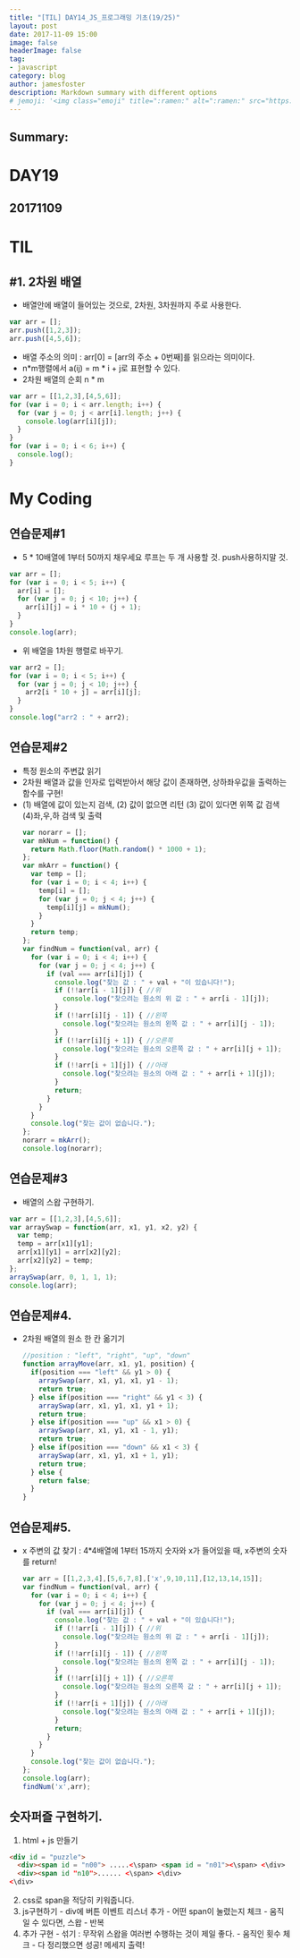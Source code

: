 ```yaml
---
title: "[TIL] DAY14_JS_프로그래밍 기초(19/25)"
layout: post
date: 2017-11-09 15:00
image: false
headerImage: false
tag:
- javascript
category: blog
author: jamesfoster
description: Markdown summary with different options
# jemoji: '<img class="emoji" title=":ramen:" alt=":ramen:" src="https://assets.github.com/images/icons/emoji/unicode/1f35c.png" height="20" width="20" align="absmiddle">'
---
```


## Summary:


# DAY19
## 20171109
# TIL

## #1. 2차원 배열
  - 배열안에 배열이 들어있는 것으로, 2차원, 3차원까지 주로 사용한다.
  ```javascript
  var arr = [];
  arr.push([1,2,3]);
  arr.push([4,5,6]);
  ```
  - 배열 주소의 의미 : arr[0] = [arr의 주소 + 0번째]를 읽으라는 의미이다.
  - n*m행렬에서 a(ij) = m * i + j로 표현할 수 있다.
  - 2차원 배열의 순회 n * m
  ```javascript
  var arr = [[1,2,3],[4,5,6]];
  for (var i = 0; i < arr.length; i++) {
    for (var j = 0; j < arr[i].length; j++) {
      console.log(arr[i][j]);
    }
  }
  for (var i = 0; i < 6; i++) {
    console.log();
  }
  ```
# My Coding
## 연습문제#1
  - 5 * 10배열에 1부터 50까지 채우세요 루프는 두 개 사용할 것. push사용하지말 것.
  ```javascript
  var arr = [];
  for (var i = 0; i < 5; i++) {
    arr[i] = [];
    for (var j = 0; j < 10; j++) {
      arr[i][j] = i * 10 + (j + 1);
    }
  }
  console.log(arr);
  ```
  - 위 배열을 1차원 행렬로 바꾸기.
  ```javascript
  var arr2 = [];
  for (var i = 0; i < 5; i++) {
    for (var j = 0; j < 10; j++) {
      arr2[i * 10 + j] = arr[i][j];
    }
  }
  console.log("arr2 : " + arr2);
  ```
## 연습문제#2
  - 특정 원소의 주변값 읽기
  - 2차원 배열과 값을 인자로 입력받아서 해당 값이 존재하면, 상하좌우값을 출력하는 함수를 구현!
  - (1) 배열에 값이 있는지 검색, (2) 값이 없으면 리턴 (3) 값이 있다면 위쪽 값 검색 (4)좌,우,하 검색 및 출력
    ```javascript
    var norarr = [];
    var mkNum = function() {
      return Math.floor(Math.random() * 1000 + 1);
    };
    var mkArr = function() {
      var temp = [];
      for (var i = 0; i < 4; i++) {
        temp[i] = [];
        for (var j = 0; j < 4; j++) {
          temp[i][j] = mkNum();
        }
      }
      return temp;
    };
    var findNum = function(val, arr) {
      for (var i = 0; i < 4; i++) {
        for (var j = 0; j < 4; j++) {
          if (val === arr[i][j]) {
            console.log("찾는 값 : " + val + "이 있습니다!");
            if (!!arr[i - 1][j]) { //위
              console.log("찾으려는 원소의 위 값 : " + arr[i - 1][j]);
            }
            if (!!arr[i][j - 1]) { //왼쪽
              console.log("찾으려는 원소의 왼쪽 값 : " + arr[i][j - 1]);
            }
            if (!!arr[i][j + 1]) { //오른쪽
              console.log("찾으려는 원소의 오른쪽 값 : " + arr[i][j + 1]);
            }
            if (!!arr[i + 1][j]) { //아래
              console.log("찾으려는 원소의 아래 값 : " + arr[i + 1][j]);
            }
            return;
          }
        }
      }
      console.log("찾는 값이 없습니다.");
    };
    norarr = mkArr();
    console.log(norarr);
    ```
## 연습문제#3
  - 배열의 스왑 구현하기.
  ```javascript
  var arr = [[1,2,3],[4,5,6]];
  var arraySwap = function(arr, x1, y1, x2, y2) {
    var temp;
    temp = arr[x1][y1];
    arr[x1][y1] = arr[x2][y2];
    arr[x2][y2] = temp;
  };
  arraySwap(arr, 0, 1, 1, 1);
  console.log(arr);
  ```
## 연습문제#4.
  - 2차원 배열의 원소 한 칸 옮기기
    ```javascript
    //position : "left", "right", "up", "down"
    function arrayMove(arr, x1, y1, position) {
      if(position === "left" && y1 > 0) {
        arraySwap(arr, x1, y1, x1, y1 - 1);
        return true;
      } else if(position === "right" && y1 < 3) {
        arraySwap(arr, x1, y1, x1, y1 + 1);
        return true;
      } else if(position === "up" && x1 > 0) {
        arraySwap(arr, x1, y1, x1 - 1, y1);
        return true;
      } else if(position === "down" && x1 < 3) {
        arraySwap(arr, x1, y1, x1 + 1, y1);
        return true;
      } else {
        return false;
      }
    }
    ```
## 연습문제#5.
  - x 주변의 값 찾기 : 4*4배열에 1부터 15까지 숫자와 x가 들어있을 때, x주변의 숫자를 return!
    ```javascript
    var arr = [[1,2,3,4],[5,6,7,8],['x',9,10,11],[12,13,14,15]];
    var findNum = function(val, arr) {
      for (var i = 0; i < 4; i++) {
        for (var j = 0; j < 4; j++) {
          if (val === arr[i][j]) {
            console.log("찾는 값 : " + val + "이 있습니다!");
            if (!!arr[i - 1][j]) { //위
              console.log("찾으려는 원소의 위 값 : " + arr[i - 1][j]);
            }
            if (!!arr[i][j - 1]) { //왼쪽
              console.log("찾으려는 원소의 왼쪽 값 : " + arr[i][j - 1]);
            }
            if (!!arr[i][j + 1]) { //오른쪽
              console.log("찾으려는 원소의 오른쪽 값 : " + arr[i][j + 1]);
            }
            if (!!arr[i + 1][j]) { //아래
              console.log("찾으려는 원소의 아래 값 : " + arr[i + 1][j]);
            }
            return;
          }
        }
      }
      console.log("찾는 값이 없습니다.");
    };
    console.log(arr);
    findNum('x',arr);
    ```
## 숫자퍼즐 구현하기.
  1. html + js 만들기
  ```html
  <div id = "puzzle">
    <div><span id = "n00"> .....<\span> <span id = "n01"><\span> <\div>
    <div><span id "n10">...... <\span> <\div>
  <\div>
  ```
  2. css로 span을 적당히 키워줍니다.
  3. js구현하기
    - div에 버튼 이벤트 리스너 추가
    - 어떤 span이 눌렸는지 체크
    - 움직일 수 있다면, 스왑
    - 반복
  4. 추가 구현
    - 섞기 : 무작위 스왑을 여러번 수행하는 것이 제일 좋다.
    - 움직인 횟수 체크
    - 다 정리했으면 성공! 메세지 출력!
